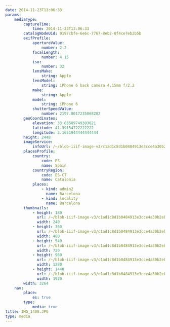 ```yaml
---
date: 2014-11-23T13:06:33
params:
    mediaType:
        captureTime:
            time: 2014-11-23T13:06:33
        catalogNodeUid: 0197cbfe-6e6c-7767-8eb2-0f4ce7eb2b5b
        exifProfile:
            apertureValue:
                number: 2.2
            focalLength:
                number: 4.15
            iso:
                number: 32
            lensMake:
                string: Apple
            lensModel:
                string: iPhone 6 back camera 4.15mm f/2.2
            make:
                string: Apple
            model:
                string: iPhone 6
            shutterSpeedValue:
                number: 2197.8017235068282
        geoCoordinates:
            elevation: 33.63509749303621
            latitude: 41.39154722222222
            longitude: 2.1651944444444444
        height: 2448
        imageService:
            infoUrl: /~/blob-iiif-image-v3/c1ad1c8d1b0484913e3cce4a30b2eb6d15c40b2e7bca16d29b31227dc8eb74a3/info.json
        placesProfile:
            country:
                code: ES
                name: Spain
            countryRegion:
                code: ES-CT
                name: Catalonia
            places:
                - kind: admin2
                  name: Barcelona
                - kind: locality
                  name: Barcelona
        thumbnails:
            - height: 180
              url: /~/blob-iiif-image-v3/c1ad1c8d1b0484913e3cce4a30b2eb6d15c40b2e7bca16d29b31227dc8eb74a3/full/240%2C180/0/default.jpg
              width: 240
            - height: 360
              url: /~/blob-iiif-image-v3/c1ad1c8d1b0484913e3cce4a30b2eb6d15c40b2e7bca16d29b31227dc8eb74a3/full/480%2C360/0/default.jpg
              width: 480
            - height: 540
              url: /~/blob-iiif-image-v3/c1ad1c8d1b0484913e3cce4a30b2eb6d15c40b2e7bca16d29b31227dc8eb74a3/full/720%2C540/0/default.jpg
              width: 720
            - height: 960
              url: /~/blob-iiif-image-v3/c1ad1c8d1b0484913e3cce4a30b2eb6d15c40b2e7bca16d29b31227dc8eb74a3/full/1280%2C960/0/default.jpg
              width: 1280
            - height: 1440
              url: /~/blob-iiif-image-v3/c1ad1c8d1b0484913e3cce4a30b2eb6d15c40b2e7bca16d29b31227dc8eb74a3/full/1920%2C1440/0/default.jpg
              width: 1920
        width: 3264
    nav:
        place:
            es: true
        type:
            media: true
title: IMG_1408.JPG
type: media
---
```

